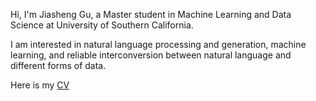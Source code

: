 Hi, I'm Jiasheng Gu, a Master student in Machine Learning and Data Science at University of Southern California.

I am interested in natural language processing and generation, machine learning, and reliable interconversion between natural language and different forms of data.

Here is my [CV](https://docs.google.com/viewer?url=https://github.com/jiashenggu/Jiasheng_Gu_CV/blob/gh_actions_builds/Jiasheng_Gu_CV.pdf)

